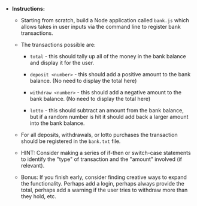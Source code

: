 * **Instructions:**

	* Starting from scratch, build a Node application called `bank.js` which allows takes in user inputs via the command line to register bank transactions. 

	* The transactions possible are:

		* `total` - this should tally up all of the money in the bank balance and display it for the user.

		* `deposit <number>` - this should add a positive amount to the bank balance. (No need to display the total here)

		* `withdraw <number>` - this should add a negative amount to the bank balance. (No need to display the total here)

		* `lotto` - this should subtract an amount from the bank balance, but if a random number is hit it should add back a larger amount into the bank balance.

	* For all deposits, withdrawals, or lotto purchases the transaction should be registered in the `bank.txt` file. 

	* HINT: Consider making a series of if-then or switch-case statements to identify the "type" of transaction and the "amount" involved (if relevant).

	* Bonus: If you finish early, consider finding creative ways to expand the functionality. Perhaps add a login, perhaps always provide the total, perhaps add a warning if the user tries to withdraw more than they hold, etc. 